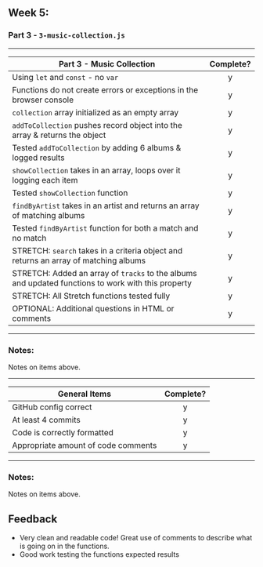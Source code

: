 ## Week 5:

### Part 3 - `3-music-collection.js`

---

| Part 3 - Music Collection                                                                          | Complete? |
| -------------------------------------------------------------------------------------------------- | :-------: |
| Using `let` and `const` - no `var`                                                                 |     y     |
| Functions do not create errors or exceptions in the browser console                                |     y     |
| `collection` array initialized as an empty array                                                   |     y     |
| `addToCollection` pushes record object into the array & returns the object                         |     y     |
| Tested `addToCollection` by adding 6 albums & logged results                                       |     y     |
| `showCollection` takes in an array, loops over it logging each item                                |     y     |
| Tested `showCollection` function                                                                   |     y     |
| `findByArtist` takes in an artist and returns an array of matching albums                          |     y     |
| Tested `findByArtist` function for both a match and no match                                       |     y     |
| STRETCH: `search` takes in a criteria object and returns an array of matching albums               |     y     |
| STRETCH: Added an array of `tracks` to the albums and updated functions to work with this property |     y     |
| STRETCH: All Stretch functions tested fully                                                        |     y     |
| OPTIONAL: Additional questions in HTML or comments                                                 |     y     |

---

### Notes:

Notes on items above.

---

| General Items                       | Complete? |
| ----------------------------------- | :-------: |
| GitHub config correct               |     y     |
| At least 4 commits                  |     y     |
| Code is correctly formatted         |     y     |
| Appropriate amount of code comments |     y     |

---

### Notes:

Notes on items above.

## Feedback

- Very clean and readable code! Great use of comments to describe what is going on in the functions.
- Good work testing the functions expected results
